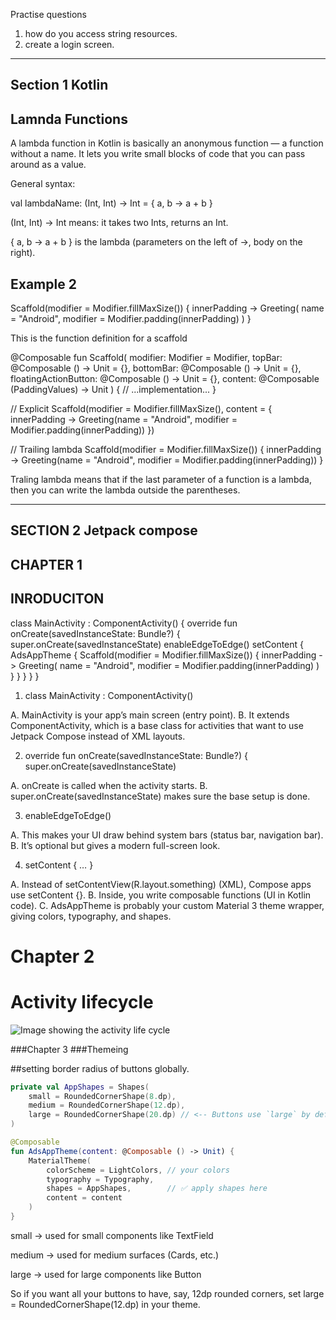 Practise questions

1. how do you access string resources.
2. create a login screen.


-----------------
Section 1
Kotlin
-----------------

Lamnda Functions
------------------

A lambda function in Kotlin is basically an anonymous function — a function without a name.
It lets you write small blocks of code that you can pass around as a value.

General syntax:

val lambdaName: (Int, Int) -> Int = { a, b -> a + b }

(Int, Int) -> Int means: it takes two Ints, returns an Int.

{ a, b -> a + b } is the lambda (parameters on the left of ->, body on the right).


Example 2
-----------

 Scaffold(modifier = Modifier.fillMaxSize()) { innerPadding ->
                    Greeting(
                        name = "Android",
                        modifier = Modifier.padding(innerPadding)
                    )
                }
                
This is the function definition for a scaffold

@Composable
fun Scaffold(
    modifier: Modifier = Modifier,
    topBar: @Composable () -> Unit = {},
    bottomBar: @Composable () -> Unit = {},
    floatingActionButton: @Composable () -> Unit = {},
    content: @Composable (PaddingValues) -> Unit
) {
    // ...implementation...
}


// Explicit
Scaffold(modifier = Modifier.fillMaxSize(), content = { innerPadding ->
    Greeting(name = "Android", modifier = Modifier.padding(innerPadding))
})

// Trailing lambda
Scaffold(modifier = Modifier.fillMaxSize()) { innerPadding ->
    Greeting(name = "Android", modifier = Modifier.padding(innerPadding))
}

Traling lambda means that if the last parameter of a function is a lambda, 
then you can write the lambda outside the parentheses.


------------------
SECTION 2
Jetpack compose
------------------

CHAPTER 1
---------------
INRODUCITON
-----------------

class MainActivity : ComponentActivity() {
    override fun onCreate(savedInstanceState: Bundle?) {
        super.onCreate(savedInstanceState)
        enableEdgeToEdge()
        setContent {
            AdsAppTheme {
                Scaffold(modifier = Modifier.fillMaxSize()) { innerPadding ->
                    Greeting(
                        name = "Android",
                        modifier = Modifier.padding(innerPadding)
                    )
                }
            }
        }
    }
}

1. class MainActivity : ComponentActivity()

A. MainActivity is your app’s main screen (entry point).
B. It extends ComponentActivity, which is a base class for activities that want to use Jetpack Compose 
	instead of XML layouts.

2. override fun onCreate(savedInstanceState: Bundle?) {
    super.onCreate(savedInstanceState)

A. onCreate is called when the activity starts.
B. super.onCreate(savedInstanceState) makes sure the base setup is done.

3. enableEdgeToEdge()

A. This makes your UI draw behind system bars (status bar, navigation bar).
B. It’s optional but gives a modern full-screen look.

4. setContent { … }

A. Instead of setContentView(R.layout.something) (XML), Compose apps use setContent {}.
B. Inside, you write composable functions (UI in Kotlin code).
C. AdsAppTheme is probably your custom Material 3 theme wrapper, giving colors, typography, and shapes.



# Chapter 2
# Activity lifecycle

![Image showing the activity life cycle](../native_android_images/the_activity_lifecycle.png)




###Chapter 3
###Themeing

##setting border radius of buttons globally.

```kotlin
private val AppShapes = Shapes(
    small = RoundedCornerShape(8.dp),
    medium = RoundedCornerShape(12.dp),
    large = RoundedCornerShape(20.dp) // <-- Buttons use `large` by default
)

@Composable
fun AdsAppTheme(content: @Composable () -> Unit) {
    MaterialTheme(
        colorScheme = LightColors, // your colors
        typography = Typography,
        shapes = AppShapes,        // ✅ apply shapes here
        content = content
    )
}
```

small → used for small components like TextField

medium → used for medium surfaces (Cards, etc.)

large → used for large components like Button

So if you want all your buttons to have, say, 
12dp rounded corners, set large = RoundedCornerShape(12.dp) 
in your theme.


